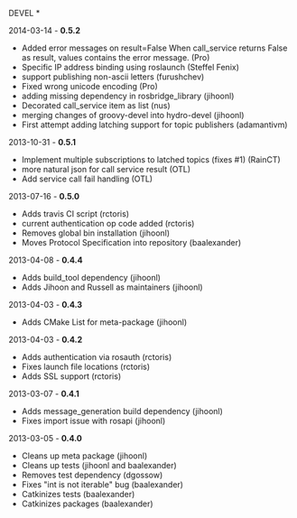 DEVEL
 *

2014-03-14 - **0.5.2**
 * Added error messages on result=False When call_service returns False as result, values contains the error message. (Pro)
 * Specific IP address binding using roslaunch (Steffel Fenix)
 * support publishing non-ascii letters (furushchev)
 * Fixed wrong unicode encoding (Pro)
 * adding missing dependency in rosbridge_library (jihoonl)
 * Decorated call_service item as list (nus)
 * merging changes of groovy-devel into hydro-devel (jihoonl)
 * First attempt adding latching support for topic publishers (adamantivm)

2013-10-31 - **0.5.1**
 * Implement multiple subscriptions to latched topics (fixes #1) (RainCT)
 * more natural json for call service result (OTL)
 * Add service call fail handling (OTL)

2013-07-16 - **0.5.0**
 * Adds travis CI script (rctoris)
 * current authentication op code added (rctoris)
 * Removes global bin installation (jihoonl)
 * Moves Protocol Specification into repository (baalexander)

2013-04-08 - **0.4.4**
 * Adds build_tool dependency (jihoonl)
 * Adds Jihoon and Russell as maintainers (jihoonl)

2013-04-03 - **0.4.3**
 * Adds CMake List for meta-package (jihoonl)

2013-04-03 - **0.4.2**
 * Adds authentication via rosauth (rctoris)
 * Fixes launch file locations (rctoris)
 * Adds SSL support (rctoris)

2013-03-07 - **0.4.1**
 * Adds message_generation build dependency (jihoonl)
 * Fixes import issue with rosapi (jihoonl)

2013-03-05 - **0.4.0**
 * Cleans up meta package (jihoonl)
 * Cleans up tests (jihoonl and baalexander)
 * Removes test dependency (dgossow)
 * Fixes "int is not iterable" bug (baalexander)
 * Catkinizes tests (baalexander)
 * Catkinizes packages (baalexander)

